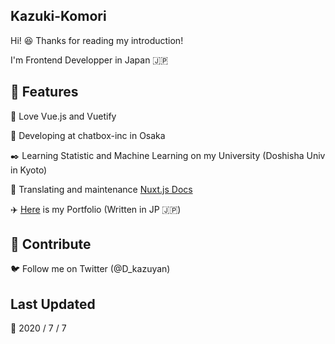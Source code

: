 ## Kazuki-Komori

Hi! :satisfied: Thanks for reading my introduction!

I'm Frontend Developper in Japan :jp:

## :pushpin: Features
:herb: Love Vue.js and Vuetify

:office: Developing at chatbox-inc in Osaka

:black_nib: Learning Statistic and Machine Learning on my University (Doshisha Univ in Kyoto)

:green_heart: Translating and maintenance [Nuxt.js Docs](https://github.com/nuxt/docs)

:airplane: [Here](https://kazuki-komori.tk) is my Portfolio (Written in JP :jp:)

## :green_apple: Contribute

:bird: Follow me on Twitter (@D_kazuyan)

## Last Updated 

:calendar: 2020 / 7 / 7
